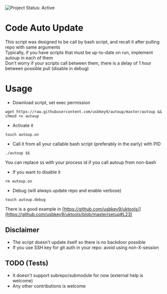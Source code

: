 ![Project Status: Active][Project Status Image]

Code Auto Update
===========================

This script was designed to be call by bash script, and recall it after pulling repo with same arguments<br>
Typically, if you have scripts that must be up-to-date on run, implement autoup in each of them<br>
Don't worry if your scripts call between them, there is a delay of 1 hour between possible pull (disable in debug)

# Usage

* Download script, set exec permission
``` 
wget https://raw.githubusercontent.com/usbkey9/autoup/master/autoup && chmod +x autoup
```

* Activate it
``` 
touch autoup.on
```

* Call it from all your callable bash script (preferably in the early) with PID

```
./autoup $$
```
You can replace `$$` with your process id if you call autoup from non-bash

* If you want to disable it

```
rm autoup.on
```

* Debug (will always update repo and enable verbose)

```
touch autoup.debug
```

There is a good example in [https://github.com/usbkey9/uktools/](https://github.com/usbkey9/uktools/blob/master/setup#L23) 

## Disclaimer

* The script doesn't update itself so there is no backdoor possible
* If you use SSH key for git auth in your repo: avoid using non-X-session

## TODO (Tests)

* It doesn't support subrepo/submodule for now (external help is welcome)
* Any other contributions is welcome


[Project Status Image]: https://img.shields.io/badge/project-active-green.svg "Project Status: Active"
